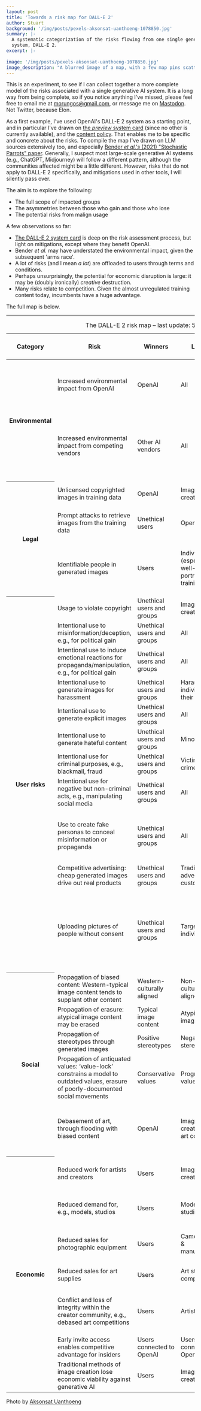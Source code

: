 ```yaml
---
layout: post
title: 'Towards a risk map for DALL-E 2'
author: Stuart
background: '/img/posts/pexels-aksonsat-uanthoeng-1078850.jpg'
summary: |-
  A systematic categorization of the risks flowing from one single generative AI
  system, DALL-E 2. 
excerpt: |-
  
image: '/img/posts/pexels-aksonsat-uanthoeng-1078850.jpg'
image_description: "A blurred image of a map, with a few map pins scattered over it, pointy side upwards"
---
```


This is an experiment, to see if I can collect together a more complete
model of the risks associated with a single generative AI system. It
is a long way from being complete, so if you notice anything I've missed,
please feel free to email me at <a href='mailto:morungos@gmail.com'>morungos@gmail.com</a>,
or message me on [Mastodon](https://sciences.social/@morungos). Not Twitter, because Elon.

As a first example, I've used OpenAI's DALL-E 2 system as a starting point,
and in particular I've drawn on <a href="https://github.com/openai/dalle-2-preview/blob/main/system-card.md">
the *preview* system card</a> (since no other is currently available), and the
<a href="https://labs.openai.com/policies/content-policy">content policy</a>. 
That enables me to be specific and concrete about the risks. To compile 
the map I've drawn on LLM sources extensively too, and especially 
<a href="https://dl.acm.org/doi/pdf/10.1145/3442188.3445922">Bender <i>et al.'s</i> (2021)
"Stochastic Parrots" paper</a>. Generally, I suspect most large-scale
generative AI systems (e.g., ChatGPT, Midjourney) will follow a different pattern, although the
communities affected might be a little different. However, risks that do not apply to DALL-E 2 
specifically, and mitigations used in other tools, I will silently pass over.

The aim is to explore the following:

* The full scope of impacted groups
* The asymmetries between those who gain and those who lose
* The potential risks from malign usage

A few observations so far:

* <a href="https://github.com/openai/dalle-2-preview/blob/main/system-card.md">
  The DALL-E 2 system card</a> is deep on the risk assessment process, but light on mitigations, 
  except where they benefit OpenAI.
* Bender <i>et al.</i> may have understated the environmental impact, given the subsequent 'arms race'.
* A lot of risks (and I mean *a lot*) are offloaded to users through terms and conditions.
* Perhaps unsurprisingly, the potential for economic disruption is large: it may be (doubly ironically) 
  *creative* destruction.
* Many risks relate to competition. Given the
  almost unregulated training content today, incumbents have a huge advantage.

The full map is below.

<hr>

<table class="table table-condensed table-bordered align-middle small mt-5">
  <caption class="lead">The DALL-E 2 risk map &ndash; last update: 5th June 2023</caption>
 <thead class="thead-dark">
 <tr>
  <th>Category</th>
  <th class="w-25">Risk</th>
  <th>Winners</th>
  <th>Losers</th>
  <th>Mitigations</th>
  <th class="w-25">Notes, sources, and examples</th>
 </tr>
 </thead>
 <tr>
  <th rowspan='2'>Environmental</th>
  <td>Increased environmental impact from OpenAI</td>
  <td>OpenAI</td>
  <td>All</td>
  <td>None</td>
  <td rowspan='2'>
  See <a href="https://dl.acm.org/doi/pdf/10.1145/3442188.3445922">Bender <i>et al.,</i> (2021)</a><br>
  High resource requirements reduce competition. Competitive disadvantage is
  skewed globally and economically. High compute requirement is paradoxically
  good for OpenAI. </td>
 </tr>
 <tr>
  <td>Increased environmental impact from competing vendors</td>
  <td>Other AI vendors</td>
  <td>All</td>
  <td>None</td>
 </tr>
 <tr>
  <th rowspan='3'>Legal</th>
  <td>Unlicensed copyrighted
  images in training data</td>
  <td>OpenAI</td>
  <td>Image creators</td>
  <td>Some (filtering)</td>
  <td rowspan='3'>
  Mitigations mainly benefit OpenAI. Data is withheld to prevent both competition and scrutiny.
  Mitigations primarily protect content, and, therefore, legal exposure.<br>
  <a
  href="https://github.com/openai/dalle-2-preview/blob/main/system-card.md">
  See: <i>DALL-E 2 system card</i></a></td>
 </tr>
 <tr>
  <td>Prompt attacks to retrieve images from the training data</td>
  <td>Unethical users</td>
  <td>OpenAI</td>
  <td>Significant</td>
 </tr>
 <tr>
  <td>Identifiable people in generated images</td>
  <td>Users</td>
  <td>Individuals (especially well-known) portrayed in training data</td>
  <td>None</td>
 </tr>
 <tr>
  <th rowspan='11'>User risks</th>
  <td>Usage to violate copyright</td>
  <td>Unethical users and groups</td>
  <td>Image creators</td>
  <td rowspan='8'>Terms and conditions only</td>
  <td rowspan='8'>
  Generally, risks
  are offloaded into users through terms and conditions:<br>
  <a href="https://labs.openai.com/policies/content-policy">
  See: <i>DALL-E 2 content policy</i></a></td>
 </tr>
 <tr>
  <td>Intentional use to misinformation/deception, e.g., for political gain</td>
  <td>Unethical users and groups</td>
  <td>All</td>
 </tr>
 <tr>
  <td>Intentional use to induce emotional reactions for propaganda/manipulation, e.g., for political gain</td>
  <td>Unethical users and groups</td>
  <td>All</td>
 </tr>
 <tr>
  <td>Intentional use to generate images for harassment</td>
  <td>Unethical users and groups</td>
  <td>Harassed individuals &amp; their networks</td>
 </tr>
 <tr>
  <td>Intentional use to generate explicit images</td>
  <td>Unethical users and groups</td>
  <td>All</td>
 </tr>
 <tr>
  <td>Intentional use to generate hateful content</td>
  <td>Unethical users and groups</td>
  <td>Minorities</td>
 </tr>
 <tr>
  <td>Intentional use for criminal purposes, e.g., blackmail, fraud</td>
  <td>Unethical users and groups</td>
  <td>Victims of crime</td>
 </tr>
 <tr>
  <td>Intentional use for negative but non-criminal acts, e.g., manipulating social media</td>
  <td>Unethical users and groups</td>
  <td>All</td>
 </tr>
 <tr>
  <td>Use to create fake personas to conceal misinformation or propaganda</td>
  <td>Unethical users and groups</td>
  <td>All</td>
  <td>None</td>
  <td>
  See: <a href="https://arxiv.org/abs/2009.06807"><i>McGuffie & Newhouse (2020)</i></a><br>
  May be implied under misinformation, but unclear
  </td>
 </tr>
 <tr>
  <td>Competitive advertising: cheap generated images drive out real products</td>
  <td>Unethical users and groups</td>
  <td>Traditional advertisers, customers</td>
  <td>None</td>
  <td>Not an acknowledged risk</td>
 </tr>
 <tr>
  <td>Uploading pictures of people without consent</td>
  <td>Unethical users and groups</td>
  <td>Targeted individuals</td>
  <td>Terms and conditions
  only</td>
  <td><a
  href="https://labs.openai.com/policies/content-policy">
  See <i>DALL-E 2 content policy</i></a><br>
  Note application to those who cannot consent (deceased people, minors) is unclear
  </td>
 </tr>
 <tr>
  <th rowspan='5'>Social</th>
  <td>Propagation of biased content: Western-typical
  image content tends to supplant other content</td>
  <td>Western-culturally
  aligned</td>
  <td>Non-Western
  culturally aligned</td>
  <td>None</td>
  <td rowspan='3'>
  See <a href="https://dl.acm.org/doi/pdf/10.1145/3442188.3445922">Bender <i>et al.,</i> (2021)</a><br>
  <a
  href="https://github.com/openai/dalle-2-preview/blob/main/system-card.md">Acknowledged in DALL-E2 system card</a></td>
 </tr>
 <tr>
  <td>Propagation of erasure: atypical
  image content may be erased</td>
  <td>Typical image content</td>
  <td>Atypical image content</td>
  <td>None</td>
 </tr>
 <tr>
  <td>Propagation of stereotypes through generated images</td>
  <td>Positive stereotypes</td>
  <td>Negative stereotypes</td>
  <td>None</td>
 </tr>
 <tr>
  <td>Propagation of antiquated values: ‘value-lock’
  constrains a model to outdated values, erasure of poorly-documented social
  movements</td>
  <td>Conservative values</td>
  <td>Progressive values</td>
  <td>None</td>
  <td>See <a href="https://dl.acm.org/doi/pdf/10.1145/3442188.3445922">Bender <i>et al.</i> (2021)</a><br>
  <a
  href="https://github.com/openai/dalle-2-preview/blob/main/system-card.md">Absent from DALL-E2 system card</a></td>
 </tr>
 <tr>
  <td>Debasement of art, through flooding with biased content</td>
  <td>OpenAI</td>
  <td>Image creators, wide art community</td>
  <td>None</td>
  <td><a href="https://dl.acm.org/doi/pdf/10.1145/3442188.3445922">Bender <i>et al.'s "ersatz fluency"</i> (2021)</a><br>
  <a
  href="https://github.com/openai/dalle-2-preview/blob/main/system-card.md">Absent from DALL-E 2 system card</a></td>
 </tr>
 <tr>
  <th rowspan='7'>Economic</th>
  <td>Reduced work for artists and creators</td>
  <td>Users</td>
  <td>Image creators</td>
  <td>None</td>
  <td rowspan='2'>Loss
  of work will not be evenly distributed.
  Unemployment is possible for creators with less privilege, support</td>
 </tr>
 <tr>
  <td>Reduced demand for, e.g., models, studios</td>
  <td>Users</td>
  <td>Models, studios</td>
  <td>None</td>
 </tr>
 <tr>
  <td>Reduced sales for photographic equipment</td>
  <td>Users</td>
  <td>Camera stores &amp; manufacturers</td>
  <td>None</td>
  <td rowspan='2'>These are uncertain. It is possible
  that sales could even increase due to generation of new interest</td>
 </tr>
 <tr>
  <td>Reduced sales for art supplies</td>
  <td>Users</td>
  <td>Art stores &amp; companies</td>
  <td>None</td>
 </tr>
 <tr>
  <td>Conflict and loss of integrity within the
  creator community, e.g., debased art competitions</td>
  <td>Users</td>
  <td>Artists</td>
  <td>None</td>
  <td><a class="icon-link"
  href="https://www.creativebloq.com/news/ai-art-wins-competition">See, for example, this report on the Colorado State Fair's fine arts competition</a></td>
 </tr>
 <tr>
  <td>Early invite access enables competitive advantage for insiders</td>
  <td>Users connected to OpenAI</td>
  <td>Users not connected to OpenAI</td>
  <td>None</td>
  <td><a
  href="https://github.com/openai/dalle-2-preview/blob/main/system-card.md">Acknowledged in DALL-E2 system card</a></td>
 </tr>
 <tr>
  <td>Traditional methods of image creation lose economic viability against generative AI</td>
  <td>Users</td>
  <td>Image creators</td>
  <td>None</td>
  <td><a
  href="https://github.com/openai/dalle-2-preview/blob/main/system-card.md">Acknowledged in DALL-E2 system card</a></td>
 </tr>
</table>

Photo by [Aksonsat Uanthoeng](https://www.pexels.com/photo/close-up-photo-of-assorted-color-of-push-pins-on-map-1078850/)